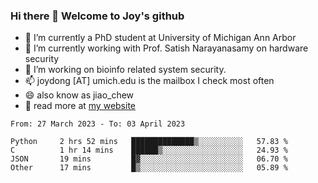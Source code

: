 ### Hi there 👋 Welcome to Joy's github

- 🔭 I’m currently a PhD student at University of Michigan Ann Arbor
- 🌱 I’m currently working with Prof. Satish Narayanasamy on hardware security
- 👯 I’m working on bioinfo related system security. 
- 📫 joydong [AT] umich.edu is the mailbox I check most often
- 😄 also know as jiao_chew
- 💬 read more at [my website](https://joydddd.github.io/)
<!--START_SECTION:waka-->

```text
From: 27 March 2023 - To: 03 April 2023

Python     2 hrs 52 mins   ██████████████▒░░░░░░░░░░   57.83 %
C          1 hr 14 mins    ██████▒░░░░░░░░░░░░░░░░░░   24.93 %
JSON       19 mins         █▓░░░░░░░░░░░░░░░░░░░░░░░   06.70 %
Other      17 mins         █▒░░░░░░░░░░░░░░░░░░░░░░░   05.89 %
```

<!--END_SECTION:waka-->

